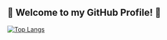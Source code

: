 ## 👋 Welcome to my GitHub Profile! 👋

[![Top Langs](https://github-readme-stats.vercel.app/api/top-langs/?username=diptandel)](https://github.com/diptandel/github-readme-stats)
